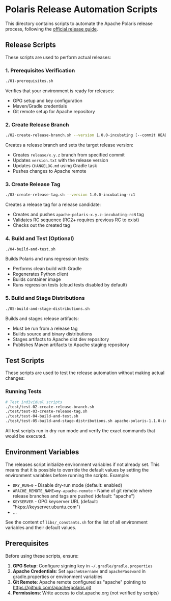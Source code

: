 # Polaris Release Automation Scripts

This directory contains scripts to automate the Apache Polaris release process, following the [official release guide](https://github.com/apache/polaris/blob/main/docs/release-guide.md).

## Release Scripts

These scripts are used to perform actual releases:

### 1. Prerequisites Verification
```bash
./01-prerequisites.sh
```
Verifies that your environment is ready for releases:
- GPG setup and key configuration
- Maven/Gradle credentials
- Git remote setup for Apache repository

### 2. Create Release Branch
```bash
./02-create-release-branch.sh --version 1.0.0-incubating [--commit HEAD] [--recreate]
```
Creates a release branch and sets the target release version:
- Creates `release/x.y.z` branch from specified commit
- Updates `version.txt` with the release version
- Updates `CHANGELOG.md` using Gradle task
- Pushes changes to Apache remote

### 3. Create Release Tag
```bash
./03-create-release-tag.sh --version 1.0.0-incubating-rc1
```
Creates a release tag for a release candidate:
- Creates and pushes `apache-polaris-x.y.z-incubating-rcN` tag
- Validates RC sequence (RC2+ requires previous RC to exist)
- Checks out the created tag

### 4. Build and Test (Optional)
```bash
./04-build-and-test.sh
```
Builds Polaris and runs regression tests:
- Performs clean build with Gradle
- Regenerates Python client
- Builds container image
- Runs regression tests (cloud tests disabled by default)

### 5. Build and Stage Distributions
```bash
./05-build-and-stage-distributions.sh
```
Builds and stages release artifacts:
- Must be run from a release tag
- Builds source and binary distributions
- Stages artifacts to Apache dist dev repository
- Publishes Maven artifacts to Apache staging repository

## Test Scripts

These scripts are used to test the release automation without making actual changes:

### Running Tests
```bash
# Test individual scripts
./test/test-02-create-release-branch.sh
./test/test-03-create-release-tag.sh
./test/test-04-build-and-test.sh
./test/test-05-build-and-stage-distributions.sh apache-polaris-1.1.0-incubating-rc1
```

All test scripts run in dry-run mode and verify the exact commands that would be executed.

## Environment Variables
The releases script initialize environment variables if not already set.
This means that it is possible to override the default values by setting the environment variables before running the scripts.
Example:

- `DRY_RUN=0` - Disable dry-run mode (default: enabled)
- `APACHE_REMOTE_NAME=my-apache-remote` - Name of git remote where release branches and tags are pushed (default: "apache")
- `KEYSERVER` - GPG keyserver URL (default: "hkps://keyserver.ubuntu.com")
- ...

See the content of `libs/_constants.sh` for the list of all environment variables and their default values.

## Prerequisites

Before using these scripts, ensure:

1. **GPG Setup**: Configure signing key in `~/.gradle/gradle.properties`
2. **Apache Credentials**: Set `apacheUsername` and `apachePassword` in gradle.properties or environment variables
3. **Git Remote**: Apache remote configured as "apache" pointing to https://github.com/apache/polaris.git
4. **Permissions**: Write access to dist.apache.org (not verified by scripts)

